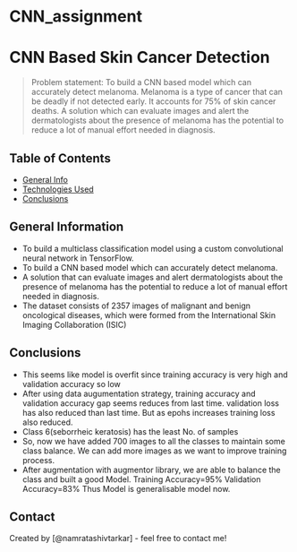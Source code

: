 # CNN_assignment

# CNN Based Skin Cancer Detection
> Problem statement: 
To build a CNN based model which can accurately detect melanoma. Melanoma is a type of cancer that can be deadly if not detected early. It accounts for 75% of skin cancer deaths. A solution which can evaluate images and alert the dermatologists about the presence of melanoma has the potential to reduce a lot of manual effort needed in diagnosis.


## Table of Contents
* [General Info](#general-information)
* [Technologies Used](#technologies-used)
* [Conclusions](#conclusions)



## General Information
- To build a multiclass classification model using a custom convolutional neural network in TensorFlow.
- To build a CNN based model which can accurately detect melanoma.
- A solution that can evaluate images and alert dermatologists about the presence of melanoma has the potential to reduce a lot of manual effort needed in diagnosis.
- The dataset consists of 2357 images of malignant and benign oncological diseases, which were formed from the International Skin Imaging Collaboration (ISIC)


## Conclusions
- This seems like model is overfit since training accuracy is very high and validation accuracy so low 
- After using data augumentation strategy, training accuracy and validation accuracy gap seems reduces from last time. validation loss has also reduced than last time. But as epohs increases training loss also reduced.
- Class 6(seborrheic keratosis) has the least No. of samples 
- So, now we have added 700 images to all the classes to maintain some class balance. We can add more images as we want to improve training process.
- After augmentation with augmentor library, we are able to balance the class and built a good Model. Training Accuracy=95% Validation Accuracy=83% Thus Model is generalisable model now.



## Contact
Created by [@namratashivtarkar] - feel free to contact me!
